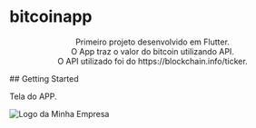 # bitcoinapp
<p align="center">
Primeiro projeto desenvolvido em Flutter.</br>
O App traz o valor do bitcoin utilizando API.</br>
O API utilizado foi do https://blockchain.info/ticker.</br>
</p>
## Getting Started

Tela do APP.

<img src="https://github.com/jhoitimamoru/bitcoinapp/tree/master/Imagens/logo1.png" alt="Logo da Minha Empresa">

<!-- MARKDOWN LINKS & IMAGES -->
<!-- https://www.markdownguide.org/basic-syntax/#reference-style-links -->
[product-screenshot]: Imagens/tela1.PNG

